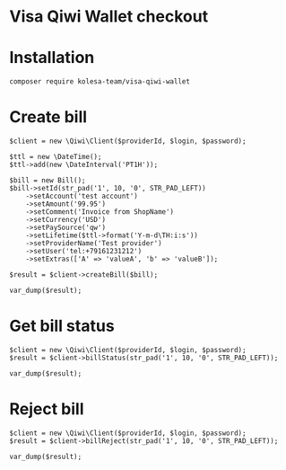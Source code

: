 Visa Qiwi Wallet checkout
=========================

# Installation

    composer require kolesa-team/visa-qiwi-wallet
    
# Create bill

    $client = new \Qiwi\Client($providerId, $login, $password);

    $ttl = new \DateTime();
    $ttl->add(new \DateInterval('PT1H'));
    
    $bill = new Bill();
    $bill->setId(str_pad('1', 10, '0', STR_PAD_LEFT))
        ->setAccount('test account')
        ->setAmount('99.95')
        ->setComment('Invoice from ShopName')
        ->setCurrency('USD')
        ->setPaySource('qw')
        ->setLifetime($ttl->format('Y-m-d\TH:i:s'))
        ->setProviderName('Test provider')
        ->setUser('tel:+79161231212')
        ->setExtras(['A' => 'valueA', 'b' => 'valueB']);
        
    $result = $client->createBill($bill);
    
    var_dump($result);

# Get bill status

    $client = new \Qiwi\Client($providerId, $login, $password);
    $result = $client->billStatus(str_pad('1', 10, '0', STR_PAD_LEFT));
    
    var_dump($result);
    
# Reject bill

    $client = new \Qiwi\Client($providerId, $login, $password);
    $result = $client->billReject(str_pad('1', 10, '0', STR_PAD_LEFT));
    
    var_dump($result);

